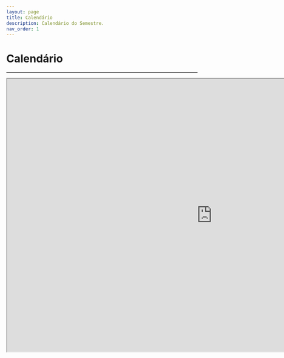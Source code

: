 ```yaml
---
layout: page
title: Calendário
description: Calendário do Semestre.
nav_order: 1
---
```


# Calendário

---

<iframe width="1080" height="720" src="https://docs.google.com/spreadsheets/d/e/2PACX-1vRkq9ITNBHjJZIKcGmE499L7sG46MDU2dVqwWdiy62lxl7L3dJAB17iAwg6RF7_Z_Mc_14cus2fofqf/pubhtml?gid=0&amp;single=true&amp;widget=true&amp;headers=false"></iframe>
